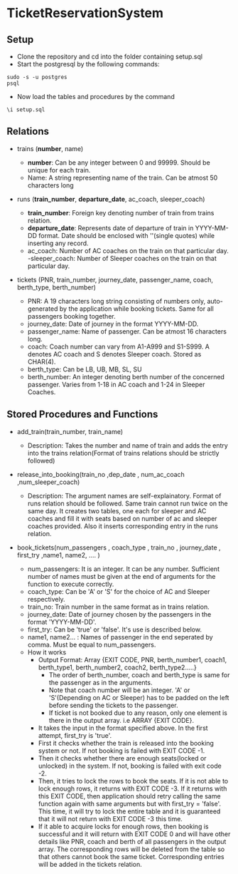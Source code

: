 # TicketReservationSystem

## Setup

- Clone the repository and cd into the folder containing setup.sql
- Start the postgresql by the following commands:
```
sudo -s -u postgres
psql
```
- Now load the tables and procedures by the command
```
\i setup.sql
```

## Relations

- trains (**number**, name)
    - **number**: Can be any integer between 0 and 99999. Should be unique for each train.
    - Name: A string representing name of the train. Can be atmost 50 characters long
    
- runs (**train_number**, **departure_date**, ac_coach, sleeper_coach)
    - **train_number**: Foreign key denoting number of train from trains relation.
    - **departure_date**: Represents date of departure of train in YYYY-MM-DD format. Date should be enclosed with ''(single quotes) while inserting any record.
    - ac_coach: Number of AC coaches on the train on that particular day.
    -sleeper_coach: Number of Sleeper coaches on the train on that particular day.
    
- tickets (PNR, train_number, journey_date, passenger_name, coach, berth_type, berth_number)
    - PNR: A 19 characters long string consisting of numbers only, auto-generated by the application while booking tickets. Same for all passengers booking together.
    - journey_date: Date of journey in the format YYYY-MM-DD.
    - passenger_name: Name of passenger. Can be atmost 16 characters long.
    - coach: Coach number can vary from A1-A999 and S1-S999. A denotes AC coach and S denotes Sleeper coach. Stored as CHAR(4).
    - berth_type: Can be LB, UB, MB, SL, SU
    - berth_number: An integer denoting berth number of the concerned passenger. Varies from 1-18 in AC coach and 1-24 in Sleeper Coaches.

## Stored Procedures and Functions

- add_train(train_number, train_name)

    - Description: Takes the number and name of train and adds the entry into the trains relation(Format of trains relations should be strictly followed)
    
- release_into_booking(train_no ,dep_date , num_ac_coach ,num_sleeper_coach)
    - Description: The argument names are self-explainatory. Format of runs relation should be followed. Same train cannot run twice on the same day. It creates two tables, one each for sleeper and AC coaches and fill it with seats based on number of ac and sleeper coaches provided. Also it inserts corresponding entry in the runs relation.
    
- book_tickets(num_passengers , coach_type , train_no , journey_date , first_try ,name1, name2, .... )
    - num_passengers: It is an integer. It can be any number. Sufficient number of names must be given at the end of arguments for the function to execute correctly.
    - coach_type: Can be 'A' or 'S' for the choice of AC and Sleeper respectively.
    - train_no: Train number in the same format as in trains relation.
    - journey_date: Date of journey chosen by the passengers in the format 'YYYY-MM-DD'.
    - first_try: Can be 'true' or 'false'. It's use is  described below.
    - name1, name2... : Names of passenger in the end seperated by comma. Must be equal to num_passengers. 
    - How it works
        - Output Format: Array {EXIT CODE, PNR, berth_number1, coach1, berth_type1, berth_number2, coach2, berth_type2.....}
            - The order of berth_number, coach and berth_type is same for the passenger as in the arguments.
            - Note that coach number will be an integer. 'A' or 'S'(Depending on AC or Sleeper) has to be padded on the left before sending the tickets to the passenger.
            - If ticket is not booked due to any reason, only one element is there in the output array. i.e ARRAY {EXIT CODE}.
        - It takes the input in the format specified above. In the first attempt, first_try is 'true'.
        - First it checks whether the train is released into the booking system or not. If not booking is failed with EXIT CODE -1.
        - Then it checks whether there are enough seats(locked or unlocked) in the system. If not, booking is failed with exit code -2.
        - Then, it tries to lock the rows to book the seats. If it is not able to lock enough rows, it returns with EXIT CODE -3. If it returns with this EXIT CODE, then application should retry calling the same function again with same arguments but with first_try = 'false'. This time, it will try to lock the entire table and it is guaranteed that it will not return with EXIT CODE -3 this time.
        - If it able to acquire locks for enough rows, then booking is successful and it will return with EXIT CODE 0 and will have other details like PNR, coach and berth of all passengers in the output array. The corresponding rows will be deleted from the table so that others cannot book the same ticket. Corresponding entries will be added in the tickets relation.
        
